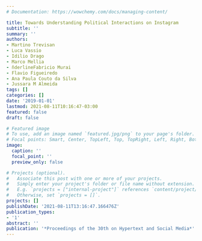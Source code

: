 ```yaml
---
# Documentation: https://wowchemy.com/docs/managing-content/

title: Towards Understanding Political Interactions on Instagram
subtitle: ''
summary: ''
authors:
- Martino Trevisan
- Luca Vassio
- Idilio Drago
- Marco Mellia
- n̆derlineFabricio Murai
- Flavio Figueiredo
- Ana Paula Couto da Silva
- Jussara M Almeida
tags: []
categories: []
date: '2019-01-01'
lastmod: 2021-08-11T10:16:47-03:00
featured: false
draft: false

# Featured image
# To use, add an image named `featured.jpg/png` to your page's folder.
# Focal points: Smart, Center, TopLeft, Top, TopRight, Left, Right, BottomLeft, Bottom, BottomRight.
image:
  caption: ''
  focal_point: ''
  preview_only: false

# Projects (optional).
#   Associate this post with one or more of your projects.
#   Simply enter your project's folder or file name without extension.
#   E.g. `projects = ["internal-project"]` references `content/project/deep-learning/index.md`.
#   Otherwise, set `projects = []`.
projects: []
publishDate: '2021-08-11T13:16:47.166476Z'
publication_types:
- '1'
abstract: ''
publication: '*Proceedings of the 30th on Hypertext and Social Media*'
---
```

